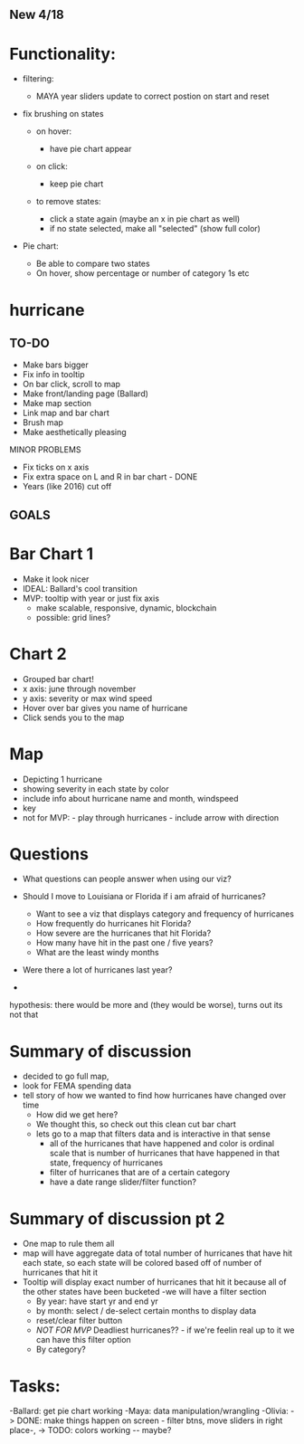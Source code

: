 ## New 4/18

# Functionality:

- filtering:
	- MAYA year sliders update to correct postion on start and reset

- fix brushing on states
	- on hover:
		- have pie chart appear 
	- on click:
		- keep pie chart

	- to remove states:
		- click a state again (maybe an x in pie chart as well)
		- if no state selected, make all "selected" (show full color)

- Pie chart:
	- Be able to compare two states
	- On hover, show percentage or number of category 1s etc







# hurricane

## TO-DO

- Make bars bigger
- Fix info in tooltip 
- On bar click, scroll to map
- Make front/landing page (Ballard)
- Make map section
- Link map and bar chart
- Brush map
- Make aesthetically pleasing


MINOR PROBLEMS
- Fix ticks on x axis
- Fix extra space on L and R in bar chart - DONE 
- Years (like 2016) cut off




## GOALS

# Bar Chart 1
- Make it look nicer
- IDEAL: Ballard's cool transition
- MVP: tooltip with year or just fix axis
    - make scalable, responsive, dynamic, blockchain
    - possible: grid lines?


# Chart 2 
- Grouped bar chart!
- x axis: june through november
- y axis: severity or max wind speed
- Hover over bar gives you name of hurricane
- Click sends you to the map

# Map
- Depicting 1 hurricane
- showing severity in each state by color
- include info about hurricane name and month, windspeed
- key
- not for MVP:
        - play through hurricanes
        - include arrow with direction

# Questions 
- What questions can people answer when using our viz? 
- Should I move to Louisiana or Florida if i am afraid of hurricanes? 
	- Want to see a viz that displays category and frequency of hurricanes
	- How frequently do hurricanes hit Florida? 
	- How severe are the hurricanes that hit Florida? 
	- How many have hit in the past one / five years? 
	- What are the least windy months  

- Were there a lot of hurricanes last year?
- 
hypothesis: there would be more and (they would be worse), turns out its not that 

# Summary of discussion 
- decided to go full map,
- look for FEMA spending data
- tell story of how we wanted to find how hurricanes have changed over time
	- How did we get here? 
	- We thought this, so check out this clean cut bar chart 
	- lets go to a map that filters data and is interactive in that sense 
		- all of the hurricanes that have happened and color is ordinal scale that is number of hurricanes that have happened in that state, frequency of hurricanes
		- filter of hurricanes that are of a certain category 
		- have a date range slider/filter function?


# Summary of discussion pt 2
- One map to rule them all 
- map will have aggregate data of total number of hurricanes that have hit each state, so each state will be colored based off of number of hurricanes that hit it 
- Tooltip will display exact number of hurricanes that hit it because all of the other states have been bucketed 
-we will have a filter section 
	- By year: have start yr and end yr 
	- by month: select / de-select certain months to display data 
	- reset/clear filter button 
	- *NOT FOR MVP* Deadliest hurricanes?? - if we're feelin real up to it we can have this filter option 
	- By category?

# Tasks: 
-Ballard: get pie chart working
-Maya: data manipulation/wrangling 
-Olivia: 
	-> DONE: make things happen on screen - filter btns, move sliders in right place-, 
	-> TODO: colors working -- maybe?













